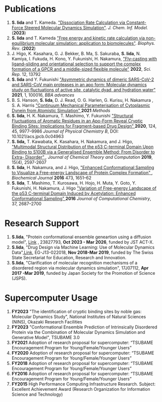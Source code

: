 # Publications

1. **S. Iida** and T. Kameda. ["Dissociation Rate Calculation via Constant-Force Steered Molecular Dynamics Simulation"](https://pubs.acs.org/doi/abs/10.1021/acs.jcim.2c01529). *J. Chem. Inf. Model.* (**2023**) 
2. **S. Iida** and T. Kameda ["Free energy and kinetic rate calculation via non-equilibrium molecular simulation: application to biomolecules"](https://doi.org/10.1007/s12551-022-01036-3). *Biophys. Rev*. (**2022**) 
3. J. Higo, K. Kasahara, G. J. Bekker, B. Ma, S. Sakuraba, **S. Iida**, N. Kamiya, I. Fukuda, H. Kono, Y. Fukunishi, H. Nakamura, ["Fly-casting with ligand–sliding and orientational selection to support the complex formation of a GPCR and a middle-sized flexible molecule"](https://www.nature.com/articles/s41598-022-17920-7) **2022**, *Sci. Rep*. 12, 13792
4. **S. Iida** and Y. Fukunishi ["Asymmetric dynamics of dimeric SARS-CoV-2 and SARS-CoV main proteases in an apo form: Molecular dynamics study on fluctuations of active site, catalytic dyad, and hydration water"](https://www.sciencedirect.com/science/article/pii/S2667160321000156) **2021**, 1, 100016, *BBA advances*
5. B. S. Hanson, **S. Iida**, D. J. Read, O. G. Harlen, G. Kurisu, H. Nakamura , S. A. Harris ["Continuum Mechanical Parameterisation of Cytoplasmic Dynein from Atomistic Simulation" ](https://doi.org/10.1016/j.ymeth.2020.01.021)**2021** *Methods*
6. **S. Iida**, H. K. Nakamura, T. Mashimo, Y. Fukunishi ["Structural Fluctuations of Aromatic Residues in an Apo-Form Reveal Cryptic Binding Sites: Implications for Fragment-based Drug Design" ](https://pubs.acs.org/doi/abs/10.1021/acs.jpcb.0c04963)**2020**, 124, 45, 9977–9986 *Journal of Physical Chemistry B*, DOI: 10.1021/acs.jpcb.0c04963
7. **S. Iida,** T. Kawabata, K. Kasahara, H. Nakamura, and J. Higo, ["Multimodal Structural Distribution of the p53 C-terminal Domain Upon Binding to S100B via a Generalised Ensemble Method: From Disorder to Extra- Disorder" ](https://pubs.acs.org/doi/10.1021/acs.jctc.8b01042)*, Journal of Chemical Theory and Computation* **2019**, 15(4), 2597-2607
8. **S. Iida**, H. Nakamura, and J. Higo, ["Enhanced Conformational Sampling to Visualize a Free-energy Landscape of Protein Complex Formation" ](http://www.biochemj.org/content/473/12/1651)*, Biochemical Journal* **2016** 473, 1651–62
9. **S. Iida**, T. Mashimo, T. Kurosawa, H. Hojo, H. Muta, Y. Goto, Y. Fukunishi, H. Nakamura, J. Higo ["Variation of Free-energy Landscape of the p53 C-terminal Domain Induced by Acetylation: Enhanced Conformational Sampling" ](https://onlinelibrary.wiley.com/doi/full/10.1002/jcc.24494)**2016** *Journal of Computational Chemistry*, 37, 2687–2700



# Research Support

1. **S.Iida**, "Protein conformational ensemble geneartion using a diffusion model", [Link](https://www.jst.go.jp/kisoken/act-x/application/2023/230919/230919.html) , 23827793,  **Oct 2023 - Mar 2026**, funded by JST ACT-X.
2. **S.Iida**, "Drug Design via Machine Learning: Use of Molecular Dynamics Data",[Link](https://www.jsps.go.jp/j-pd/pd_user-haken_h30list_swiss.html), EG-J13-022018, **Nov 2018-Mar 2019**, funded by The Swiss State Secretariat for Education, Research and Innovation.
3. **S.Iida**, "Clarification of molecular recognition mechanisms of a disordered region via molecular dynamics simulation", 17J07112, **Apr 2017 -Mar 2019**, funded by Japan Society for the Promotion of Science (JSPS).



# Supercomputer Usage

1. **FY2023** "The identification of cryptic binding sites by noble gas: Molecular Dynamics Study", National Institutes of Natural Sciences (NINS), Okazaki Research Facilities
2. **FY2023** "Conformational Ensemble Prediction of Intrinsically Disordered Protein via the Combination of Molecular Dynamics Simulation and Generative Model", TSUBAME 3.0
3. **FY2021** Adoption of research proposal for supercomputer: “TSUBAME Encouragement Program for Young/Female/Younger Users”
4. **FY2020** Adoption of research proposal for supercomputer: “TSUBAME Encouragement Program for Young/Female/Younger Users”
5. **FY2018** Adoption of research proposal for supercomputer: “TSUBAME Encouragement Program for Young/Female/Younger Users”
6. **FY2016** Adoption of research proposal for supercomputer: “TSUBAME Encouragement Program for Young/Female/Younger Users”
7. **FY2015** High Performance Computing Infrastructure Research. Subject: Excellent Achievement Award (Research Organization for Information Science and Technology)





